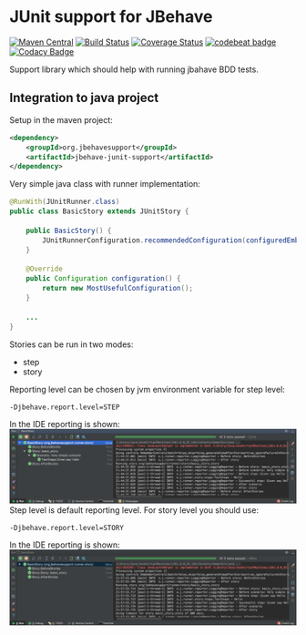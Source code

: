 # JUnit support for JBehave
[![Maven Central](https://maven-badges.herokuapp.com/maven-central/org.jbehavesupport/jbehave-junit-support/badge.svg)](https://maven-badges.herokuapp.com/maven-central/org.jbehavesupport/jbehave-junit-support)
[![Build Status](https://travis-ci.org/jbehavesupport/jbehave-junit-support.svg?branch=master)](https://travis-ci.org/jbehavesupport/jbehave-junit-support)
[![Coverage Status](https://coveralls.io/repos/github/jbehavesupport/jbehave-junit-support/badge.svg?branch=master)](https://coveralls.io/github/jbehavesupport/jbehave-junit-support?branch=master)
[![codebeat badge](https://codebeat.co/badges/adbb13e0-c146-4f58-847b-c1db713efbb7)](https://codebeat.co/projects/github-com-jbehavesupport-jbehave-junit-support-master)
[![Codacy Badge](https://api.codacy.com/project/badge/Grade/c8ccfdab225040f1ae25e128fab9ba4b)](https://www.codacy.com/app/mbocek/jbehave-junit-support?utm_source=github.com&amp;utm_medium=referral&amp;utm_content=jbehavesupport/jbehave-junit-support&amp;utm_campaign=Badge_Grade)

Support library which should help with running jbahave BDD tests. 

## Integration to java project
Setup in the maven project:
```xml
<dependency>
    <groupId>org.jbehavesupport</groupId>
    <artifactId>jbehave-junit-support</artifactId>
</dependency>
```

Very simple java class with runner implementation:
```java
@RunWith(JUnitRunner.class)
public class BasicStory extends JUnitStory {

    public BasicStory() {
        JUnitRunnerConfiguration.recommendedConfiguration(configuredEmbedder());
    }

    @Override
    public Configuration configuration() {
        return new MostUsefulConfiguration();
    }

    ...
}
```

Stories can be run in two modes:
- step
- story

Reporting level can be chosen by jvm environment variable for step level:
```
-Djbehave.report.level=STEP
```
In the IDE reporting is shown:
![Step level](docs/images/step-level.png)
Step level is default reporting level. For story level you should use:
```
-Djbehave.report.level=STORY
```
In the IDE reporting is shown:
![Story level](docs/images/story-level.png)
